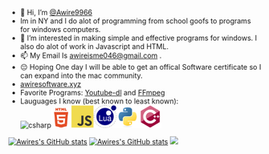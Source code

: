 - 👋 Hi, I’m [@Awire9966](https://github.com/Awire9966)
- Im in NY and I do alot of programming from school goofs to programs for windows computers.
- 👀 I’m interested in making simple and effective programs for windows. I also do alot of work in Javascript and HTML.
- 📫 My Email Is awireisme046@gmail.com .
- 😔 Hoping One day I will be able to get an offical Software certificate so I can expand into the mac community.
-  [awiresoftware.xyz](http://awiresoftware.xyz)
- Favorite Programs: [Youtube-dl](https://yt-dl.org/) and [FFmpeg](http://ffmpeg.org/)
- Lauguages I know (best known to least known):                                                                           
<img src="https://cdn.discordapp.com/emojis/960641747422179428.webp" alt="csharp" width="40" height="40"/><img src="https://raw.githubusercontent.com/devicons/devicon/master/icons/html5/html5-plain-wordmark.svg" alt="html5" width="40" height="40"/><img src="https://raw.githubusercontent.com/devicons/devicon/master/icons/javascript/javascript-original.svg" alt="javascript" width="45" height="45"/><img src="https://raw.githubusercontent.com/devicons/devicon/master/icons/lua/lua-original-wordmark.svg" alt="cplusplus" width="45" height="45"/><img src="https://raw.githubusercontent.com/devicons/devicon/master/icons/python/python-original.svg" alt="python" width="45" height="45"/><img src="https://raw.githubusercontent.com/devicons/devicon/master/icons/cplusplus/cplusplus-original.svg" alt="cplusplus" width="45" height="45"/>                              

[![Awires's GitHub stats](https://github-readme-stats.vercel.app/api?username=Awire9966&theme=chartreuse-dark)]() [![Awires's GitHub stats](https://github-readme-stats.vercel.app/api/top-langs?username=Awire9966&count_private=true&hide=procfile&theme=chartreuse-dark&border_color=000000&cache_seconds=1800&layout=compact&langs_count=50&custom_title=Most%20Used%20Coding%20Languages)]()
<img src="https://discord.c99.nl/widget/theme-1/892170020673716274.png">

